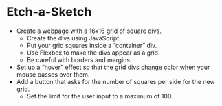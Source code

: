 # Etch-a-Sketch

- Create a webpage with a 16x16 grid of square divs.
    - Create the divs using JavaScript.
    - Put your grid squares inside a “container” div.
    - Use Flexbox to make the divs appear as a grid.
    - Be careful with borders and margins.
- Set up a “hover” effect so that the grid divs change color when your mouse passes over them.
- Add a button that asks for the number of squares per side for the new grid.
    - Set the limit for the user input to a maximum of 100.
